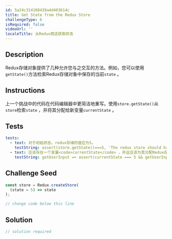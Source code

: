 ```yaml
---
id: 5a24c314108439a4d403614c
title: Get State from the Redux Store
challengeType: 6
isRequired: false
videoUrl: ''
localeTitle: 从Redux商店获取状态
---
```


## Description
<section id="description"> Redux存储对象提供了几种允许您与之交互的方法。例如，您可以使用<code>getState()</code>方法检索Redux存储对象中保存的当前<code>state</code> 。 </section>

## Instructions
<section id="instructions">上一个挑战中的代码在代码编辑器中更简洁地重写。使用<code>store.getState()</code>从<code>store</code>检索<code>state</code> ，并将其分配给新变量<code>currentState</code> 。 </section>

## Tests
<section id='tests'>

```yml
tests:
  - text: 对于初始状态，redux存储的值应为5。
    testString: assert(store.getState()===5, 'The redux store should have a value of 5 for the initial state.');
  - text: 应该存在一个变量<code>currentState</code> ，并且应该为其分配Redux存储的当前状态。
    testString: getUserInput => assert(currentState === 5 && getUserInput('index').includes('store.getState()'), 'A variable <code>currentState</code> should exist and should be assigned the current state of the Redux store.');

```

</section>

## Challenge Seed
<section id='challengeSeed'>

<div id='jsx-seed'>

```jsx
const store = Redux.createStore(
  (state = 5) => state
);

// change code below this line

```

</div>



</section>

## Solution
<section id='solution'>

```js
// solution required
```
</section>
